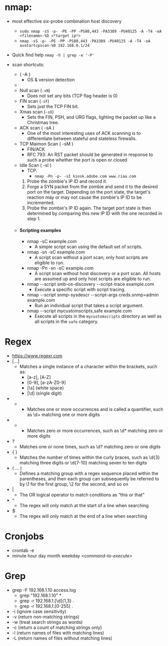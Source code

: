 # nmap:
- most effective six-probe combination host discovery
	-  `sudo nmap -sS -p- -PE -PP -PS80,443 -PA3389 -PU40125 -A -T4 -oA <filename>-%D <*target ip*>`
	- `nmap -sS -p- -PE -PP -PS80,443 -PA3389 -PU40125 -A -T4 -oA avatartcpscan-%D 192.168.0.1/24`
- Quick find help
`nmap -h | grep -e '-P'`

- scan shortcuts:
	- ( -A )
		- OS & version detection
	- 
	- Null scan (`-sN`)
		- Does not set any bits (TCP flag header is 0)
	- FIN scan (`-sF`)
		- Sets just the TCP FIN bit.
	- Xmas scan (`-sX`)
		- Sets the FIN, PSH, and URG flags, lighting the packet up like a Christmas tree.
	- ACK scan ( -sA )
		- One of the most interesting uses of ACK scanning is to differentiate between stateful and stateless firewalls.
	- TCP Maimon Scan ( -sM )
		- FIN/ACK
		- RFC 793: An RST packet should be generated in response to such a probe whether the port is open or closed
	- Idle Scan ( -sI )
		- TCP. 
			- `nmap -Pn -p- -sI kiosk.adobe.com www.riaa.com`
		1. Probe the zombie's IP ID and record it.
		2. Forge a SYN packet from the zombie and send it to the desired port on the target. Depending on the port state, the target's reaction may or may not cause the zombie's IP ID to be incremented.
		3. Probe the zombie's IP ID again. The target port state is then determined by comparing this new IP ID with the one recorded in step 1.
	- #### Scripting examples
		- nmap -sC example.com
			- A simple script scan using the default set of scripts.
		- nmap -sn -sC example.com
			- A script scan without a port scan; only host scripts are eligible to run.
		- nmap -Pn -sn -sC example.com
			- A script scan without host discovery or a port scan. All hosts are assumed up and only host scripts are eligible to run.
		- nmap --script smb-os-discovery --script-trace example.com
			- Execute a specific script with script tracing.
		- nmap --script snmp-sysdescr --script-args creds.snmp=admin example.com
			- Run an individual script that takes a script argument.
		- nmap --script *mycustomscripts*,safe example.com
			- Execute all scripts in the `mycustomscripts` directory as well as all scripts in the `safe` category.
# Regex 
- https://www.regexr.com
- [...]
	- Matches a single instance of a character within the brackets, such as: 
		- [a-z], [A-Z]
		- [0-9], [a-zA-Z0-9]
		- [\s] (white space)
		- [\d] (single digit)
- +
	- Matches one or more occurrences and is called a quantifier, such as \d+ matching one or more digits
- *
	- Matches zero or more occurrences, such as \d* matching zero or more digits
- ?
	- Matches one or none times, such as \d? matching zero or one digits
- { }
	- Matches the number of times within the curly braces, such as \d{3} matching three digits or \d{7-10} matching seven to ten digits
- ( … )
	- Defines a matching group with a regex sequence placed within the parentheses, and then each group can subsequently be referred to by \1 for the first group, \2 for the second, and so on
- |
	- The OR logical operator to match conditions as “this or that”
- ^
	- The regex will only match at the start of a line when searching
- $
	- The regex will only match at the end of a line when searching



# Cronjobs
- crontab -e
- minute hour day month weekday <*command-to-execute*>

# Grep
- grep -F 192.168.1.10 access.log
	- grep "192.168.1.10" *
	- grep -r 192\.168\.1\.[\d]{1,3} .
	- grep -r 192\.168\.1\.[0-255] .
- -i (ignore case sensitivity)
- -v (return non-matching strings)
- -w (treat search strings as words)
- -c (return a count of matching strings only)
- -l (return names of files with matching lines)
- -L (return names of files without matching lines)



